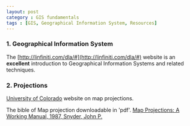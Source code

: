 ```yaml
---
layout: post
category : GIS fundamentals
tags : [GIS, Geographical Information System, Resources]
---
```


### 1. Geographical Information System
The [http://linfiniti.com/dla/#](http://linfiniti.com/dla/#) website is an **excellent** introduction to Geographical Information Systems and related techniques.

### 2. Projections

[University of Colorado](http://www.colorado.edu/geography/gcraft/notes/mapproj/mapproj_f.html) website on map projections.

The bible of Map projection downloadable in 'pdf'. [Map Projections: A Working Manual, 1987, Snyder, John P.](http://pubs.er.usgs.gov/publication/pp1395)
